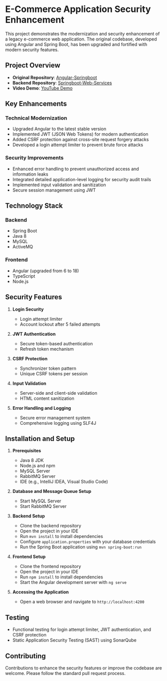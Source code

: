 # E-Commerce Application Security Enhancement

This project demonstrates the modernization and security enhancement of a legacy e-commerce web application. The original codebase, developed using Angular and Spring Boot, has been upgraded and fortified with modern security features.

## Project Overview

- **Original Repository**: [Angular-Springboot](https://github.com/cyela/Angular-Springboot)
- **Backend Repository**: [Springboot-Web-Services](https://github.com/cyela/Springboot-Web-Services)
- **Video Demo**: [YouTube Demo](https://youtu.be/aO_3bSZH_c4)

## Key Enhancements

### Technical Modernization
- Upgraded Angular to the latest stable version
- Implemented JWT (JSON Web Tokens) for modern authentication
- Added CSRF protection against cross-site request forgery attacks
- Developed a login attempt limiter to prevent brute force attacks

### Security Improvements
- Enhanced error handling to prevent unauthorized access and information leaks
- Integrated detailed application-level logging for security audit trails
- Implemented input validation and sanitization
- Secure session management using JWT

## Technology Stack

### Backend
- Spring Boot
- Java 8
- MySQL
- ActiveMQ

### Frontend
- Angular (upgraded from 6 to 18)
- TypeScript
- Node.js

## Security Features

1. **Login Security**
   - Login attempt limiter
   - Account lockout after 5 failed attempts

2. **JWT Authentication**
   - Secure token-based authentication
   - Refresh token mechanism

3. **CSRF Protection**
   - Synchronizer token pattern
   - Unique CSRF tokens per session

4. **Input Validation**
   - Server-side and client-side validation
   - HTML content sanitization

5. **Error Handling and Logging**
   - Secure error management system
   - Comprehensive logging using SLF4J

## Installation and Setup

1. **Prerequisites**
   - Java 8 JDK
   - Node.js and npm
   - MySQL Server
   - RabbitMQ Server
   - IDE (e.g., IntelliJ IDEA, Visual Studio Code)

2. **Database and Message Queue Setup**
   - Start MySQL Server
   - Start RabbitMQ Server

3. **Backend Setup**
   - Clone the backend repository
   - Open the project in your IDE
   - Run `mvn install` to install dependencies
   - Configure `application.properties` with your database credentials
   - Run the Spring Boot application using `mvn spring-boot:run`

4. **Frontend Setup**
   - Clone the frontend repository
   - Open the project in your IDE
   - Run `npm install` to install dependencies
   - Start the Angular development server with `ng serve`

5. **Accessing the Application**
   - Open a web browser and navigate to `http://localhost:4200`

## Testing

- Functional testing for login attempt limiter, JWT authentication, and CSRF protection
- Static Application Security Testing (SAST) using SonarQube

## Contributing

Contributions to enhance the security features or improve the codebase are welcome. Please follow the standard pull request process.
